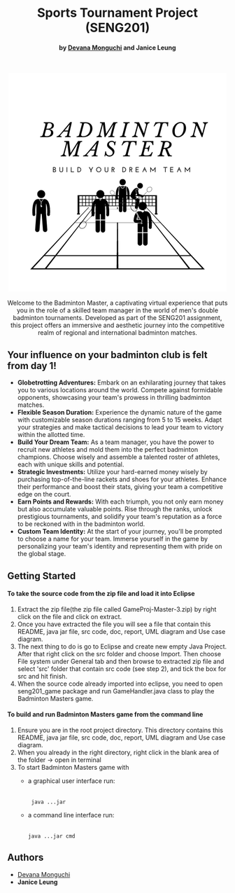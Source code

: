 <h1 align="center">Sports Tournament Project (SENG201)</h1>
<h4 align="center">by <a href="dmo118@uclive.ac.nz">Devana Monguchi</a> and Janice Leung</h4><br>
<p align="center";>
  <a href="https://gitpoint.co/">
    <img src="Badm.png" alt="Italian Trulli">
  </a>
</p>

<p align="center">
  Welcome to the Badminton Master, a captivating virtual experience that puts you in the role of a skilled team manager in the world of men's double badminton tournaments. Developed as part of the SENG201 assignment, this project offers an immersive and aesthetic journey into the competitive realm of regional and international badminton matches.
</p>

<p align="left">
  
Your influence on your badminton club is felt from day 1!
----------------------------------------------------
  <ul>
  <li><b>Globetrotting Adventures:</b> Embark on an exhilarating journey that takes you to various locations around the world. Compete against formidable opponents, showcasing your team's prowess in thrilling badminton matches.</li>
    <li><b>Flexible Season Duration:</b> Experience the dynamic nature of the game with customizable season durations ranging from 5 to 15 weeks. Adapt your strategies and make tactical decisions to lead your team to victory within the allotted time.</li>
    <li><b>Build Your Dream Team:</b> As a team manager, you have the power to recruit new athletes and mold them into the perfect badminton champions. Choose wisely and assemble a talented roster of athletes, each with unique skills and potential.</li>
    <li><b>Strategic Investments:</b> Utilize your hard-earned money wisely by purchasing top-of-the-line rackets and shoes for your athletes. Enhance their performance and boost their stats, giving your team a competitive edge on the court.</li>
    <li><b>Earn Points and Rewards:</b> With each triumph, you not only earn money but also accumulate valuable points. Rise through the ranks, unlock prestigious tournaments, and solidify your team's reputation as a force to be reckoned with in the badminton world.</li>
    <li><b>Custom Team Identity:</b> At the start of your journey, you'll be prompted to choose a name for your team. Immerse yourself in the game by personalizing your team's identity and representing them with pride on the global stage.</li>   
</ul>

<p align="left">
  
  
  
  

  
  
Getting Started
----------------------------------------------------
  
<h4><b>To take the source code from the zip file and load it into Eclipse</b></h4>

<ol>
<li>Extract the zip file(the zip file called GameProj-Master-3.zip) by right click on the file and click on extract.</li>
<li>Once you have extracted the file you will see a file that contain  this README, java jar file, src code, doc, report, UML diagram and Use case diagram.</li>
<li>The next thing to do is go to Eclipse and create new empty Java Project. After that right click on the src folder and choose Import. Then choose File system under General tab and then browse to extracted zip file and select 'src' folder that contain src code (see step 2), and tick the box for src and hit finish.</li>
<li>When the source code already imported into eclipse, you need to open seng201_game package and run GameHandler.java class to play the Badminton Masters game.</li>
</ol>

<h4><b>To build and run Badminton Masters game from the command line</b></h4>

 <ol>
  <li>Ensure you are in the root project directory. This directory contains  this README, java jar file, src code, doc, report, UML diagram and Use case diagram.</li>
  <li>When you already in the right directory, right click in the blank area of the folder -> open in terminal</li>
  <li>To start Badminton Masters game with</li> 
    
   <p>
   <ul>
     <li>a graphical user interface run:</li><br>
     
     java ...jar
     
  </ul>
  </p>
  <p>
  <ul> 
     <li>a command line interface run:</li><br>
     
    java ...jar cmd
    
  </ul>
  </p>
  
</ol>
  
</p>

Authors
-----------------------------------------------------
<ul>
  <li><a href="dmo118@uclive.ac.nz">Devana Monguchi</a></li> 
  <li><b>Janice Leung</b></li>
</ul>

</p>

